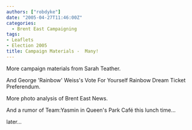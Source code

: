 ```yaml
---
authors: ["robdyke"]
date: "2005-04-27T11:46:00Z"
categories:
  - Brent East Campaigning
tags:
- Leaflets
- Election 2005
title: Campaign Materials -  Many!
---
```

More campaign materials from Sarah Teather.

And George 'Rainbow' Weiss's Vote For Yourself Rainbow Dream Ticket Preferendum.

More photo analysis of Brent East News.

And a rumor of Team:Yasmin in Queen's Park Café this lunch time...

later...
